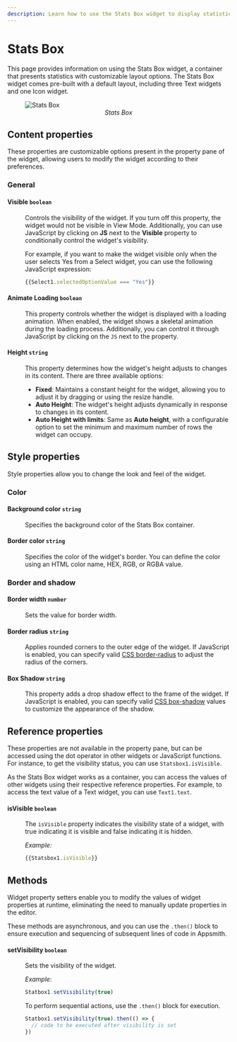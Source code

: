 ```yaml
---
description: Learn how to use the Stats Box widget to display statistical information.
---
```

# Stats Box

This page provides information on using the Stats Box widget, a container that presents statistics with customizable layout options. The Stats Box widget comes pre-built with a default layout, including three Text widgets and one Icon widget.


<figure>
  <img src="/img/stat-img.png" style= {{width:"700px", height:"auto"}} alt="Stats Box"/>
  <figcaption align = "center"><i>Stats Box</i></figcaption>
</figure>


## Content properties

These properties are customizable options present in the property pane of the widget, allowing users to modify the widget according to their preferences. 

### General

#### Visible `boolean`

<dd>

Controls the visibility of the widget. If you turn off this property, the widget would not be visible in View Mode. Additionally, you can use JavaScript by clicking on **JS** next to the **Visible** property to conditionally control the widget's visibility.

For example, if you want to make the widget visible only when the user selects Yes from a Select widget, you can use the following JavaScript expression: 
```js
{{Select1.selectedOptionValue === "Yes"}}
```

</dd>

#### Animate Loading `boolean`

<dd>

This property controls whether the widget is displayed with a loading animation. When enabled, the widget shows a skeletal animation during the loading process. Additionally, you can control it through JavaScript by clicking on the <code>JS</code> next to the property.

</dd>

#### Height `string`


<dd>

This property determines how the widget's height adjusts to changes in its content. There are three available options:


* **Fixed**: Maintains a constant height for the widget, allowing you to adjust it by dragging or using the resize handle.
* **Auto Height**: The widget's height adjusts dynamically in response to changes in its content.
* **Auto Height with limits**: Same as **Auto height**, with a configurable option to set the minimum and maximum number of rows the widget can occupy.


</dd>

## Style properties

Style properties allow you to change the look and feel of the widget.

### Color

#### Background color `string`

<dd>

Specifies the background color of the Stats Box container.


</dd>

#### Border color `string`

<dd>

Specifies the color of the widget's border. You can define the color using an HTML color name, HEX, RGB, or RGBA value.


</dd>

### Border and shadow

#### Border width `number`

<dd>
Sets the value for border width.

</dd>

#### Border radius `string`

<dd>

Applies rounded corners to the outer edge of the widget. If JavaScript is enabled, you can specify valid [CSS border-radius](https://developer.mozilla.org/en-US/docs/Web/CSS/border-radius) to adjust the radius of the corners.

</dd>

#### Box Shadow `string`
 

<dd>

This property adds a drop shadow effect to the frame of the widget. If JavaScript is enabled, you can specify valid [CSS box-shadow](https://developer.mozilla.org/en-US/docs/Web/CSS/box-shadow) values to customize the appearance of the shadow.


</dd>

## Reference properties
These properties are not available in the property pane, but can be accessed using the dot operator in other widgets or JavaScript functions. For instance, to get the visibility status, you can use `Statsbox1.isVisible`.

As the Stats Box widget works as a container, you can access the values of other widgets using their respective reference properties. For example, to access the text value of a Text widget, you can use `Text1.text`.

#### isVisible `boolean`
<dd>

The `isVisible` property indicates the visibility state of a widget, with true indicating it is visible and false indicating it is hidden.

*Example:*

```js
{{Statsbox1.isVisible}}
```


</dd>

## Methods

Widget property setters enable you to modify the values of widget properties at runtime, eliminating the need to manually update properties in the editor.

These methods are asynchronous, and you can use the `.then()` block to ensure execution and sequencing of subsequent lines of code in Appsmith.

#### setVisibility `boolean`

<dd>

Sets the visibility of the widget.

*Example*:

```js
Statbox1.setVisibility(true)
```

To perform sequential actions, use the `.then()` block for execution.

```js
Statbox1.setVisibility(true).then(() => {
  // code to be executed after visibility is set
})

```

</dd>